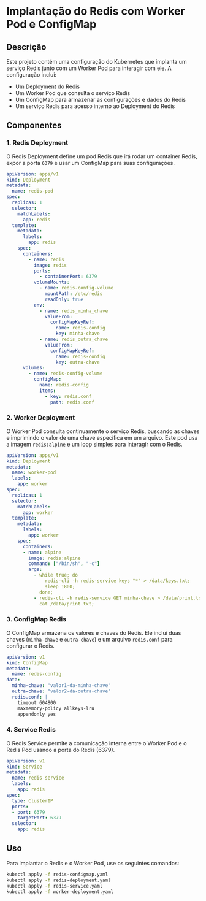
# Implantação do Redis com Worker Pod e ConfigMap

## Descrição

Este projeto contém uma configuração do Kubernetes que implanta um serviço Redis junto com um Worker Pod para interagir com ele. A configuração inclui:
- Um Deployment do Redis
- Um Worker Pod que consulta o serviço Redis
- Um ConfigMap para armazenar as configurações e dados do Redis
- Um serviço Redis para acesso interno ao Deployment do Redis

## Componentes

### 1. **Redis Deployment**

O Redis Deployment define um pod Redis que irá rodar um container Redis, expor a porta `6379` e usar um ConfigMap para suas configurações.

```yaml
apiVersion: apps/v1
kind: Deployment
metadata:
  name: redis-pod
spec:
  replicas: 1
  selector:
    matchLabels:
      app: redis
  template:
    metadata:
      labels:
        app: redis
    spec:
      containers:
        - name: redis
          image: redis
          ports:
            - containerPort: 6379
          volumeMounts:
            - name: redis-config-volume
              mountPath: /etc/redis
              readOnly: true
          env:
            - name: redis_minha_chave
              valueFrom:
                configMapKeyRef:
                  name: redis-config
                  key: minha-chave
            - name: redis_outra_chave
              valueFrom:
                configMapKeyRef:
                  name: redis-config
                  key: outra-chave
      volumes:
        - name: redis-config-volume
          configMap:
            name: redis-config
            items:
              - key: redis.conf
                path: redis.conf
```

### 2. **Worker Deployment**

O Worker Pod consulta continuamente o serviço Redis, buscando as chaves e imprimindo o valor de uma chave específica em um arquivo. Este pod usa a imagem `redis:alpine` e um loop simples para interagir com o Redis.

```yaml
apiVersion: apps/v1
kind: Deployment
metadata:
  name: worker-pod
  labels:
    app: worker
spec:
  replicas: 1
  selector:
    matchLabels:
      app: worker
  template:
    metadata:
      labels:
        app: worker
    spec:
      containers:
      - name: alpine
        image: redis:alpine
        command: ["/bin/sh", "-c"]
        args:
          - while true; do
              redis-cli -h redis-service keys "*" > /data/keys.txt;
              sleep 1800;
            done;
          - redis-cli -h redis-service GET minha-chave > /data/print.txt;
            cat /data/print.txt;
```

### 3. **ConfigMap Redis**

O ConfigMap armazena os valores e chaves do Redis. Ele inclui duas chaves (`minha-chave` e `outra-chave`) e um arquivo `redis.conf` para configurar o Redis.

```yaml
apiVersion: v1
kind: ConfigMap
metadata:
  name: redis-config
data:
  minha-chave: "valor1-da-minha-chave"
  outra-chave: "valor2-da-outra-chave"
  redis.conf: |
    timeout 604800
    maxmemory-policy allkeys-lru
    appendonly yes
```

### 4. **Service Redis**

O Redis Service permite a comunicação interna entre o Worker Pod e o Redis Pod usando a porta do Redis (6379).

```yaml
apiVersion: v1
kind: Service
metadata:
  name: redis-service
  labels:
    app: redis
spec:
  type: ClusterIP
  ports:
  - port: 6379
    targetPort: 6379
  selector:
    app: redis
```

## Uso

Para implantar o Redis e o Worker Pod, use os seguintes comandos:

```bash
kubectl apply -f redis-configmap.yaml
kubectl apply -f redis-deployment.yaml
kubectl apply -f redis-service.yaml
kubectl apply -f worker-deployment.yaml
```